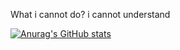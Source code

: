 What i cannot do?  i cannot understand



[![Anurag's GitHub stats](https://github-readme-stats.vercel.app/api?username=zming333&count_private=true)](https://github.com/anuraghazra/github-readme-stats)

